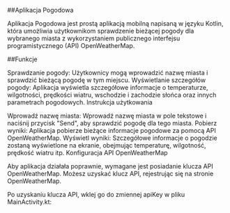 ##Aplikacja Pogodowa

Aplikacja Pogodowa jest prostą aplikacją mobilną napisaną w języku Kotlin, która umożliwia użytkownikom sprawdzenie bieżącej pogody dla wybranego miasta z wykorzystaniem publicznego interfejsu programistycznego (API) OpenWeatherMap.

##Funkcje

Sprawdzanie pogody: Użytkownicy mogą wprowadzić nazwę miasta i sprawdzić bieżącą pogodę w tym miejscu.
Wyświetlanie szczegółów pogody: Aplikacja wyświetla szczegółowe informacje o temperaturze, wilgotności, prędkości wiatru, wschodzie i zachodzie słońca oraz innych parametrach pogodowych.
Instrukcja użytkowania

Wprowadź nazwę miasta: Wprowadź nazwę miasta w pole tekstowe i naciśnij przycisk "Send", aby sprawdzić pogodę dla tego miasta.
Pobierz wyniki: Aplikacja pobierze bieżące informacje pogodowe za pomocą API OpenWeatherMap.
Wyświetl wyniki: Szczegółowe informacje o pogodzie zostaną wyświetlone na ekranie, obejmując temperaturę, wilgotność, prędkość wiatru itp.
Konfiguracja API OpenWeatherMap

Aby aplikacja działała poprawnie, wymagane jest posiadanie klucza API OpenWeatherMap. Możesz uzyskać klucz API, rejestrując się na stronie OpenWeatherMap.

Po uzyskaniu klucza API, wklej go do zmiennej apiKey w pliku MainActivity.kt:
